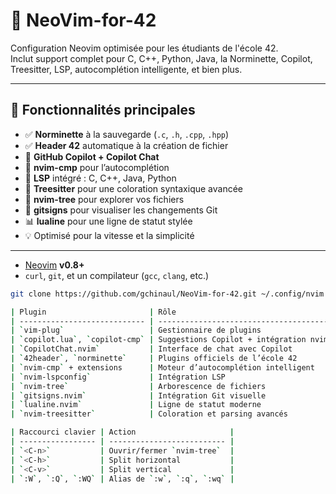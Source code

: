 # 🧠 NeoVim-for-42

Configuration Neovim optimisée pour les étudiants de l'école 42.  
Inclut support complet pour C, C++, Python, Java, la Norminette, Copilot, Treesitter, LSP, autocomplétion intelligente, et bien plus.

---

## 🚀 Fonctionnalités principales

- ✅ **Norminette** à la sauvegarde (`.c`, `.h`, `.cpp`, `.hpp`)
- ✅ **Header 42** automatique à la création de fichier
- 💬 **GitHub Copilot + Copilot Chat**
- 🧠 **nvim-cmp** pour l’autocomplétion
- 🧩 **LSP** intégré : C, C++, Java, Python
- 🌈 **Treesitter** pour une coloration syntaxique avancée
- 📁 **nvim-tree** pour explorer vos fichiers
- 📌 **gitsigns** pour visualiser les changements Git
- 📊 **lualine** pour une ligne de statut stylée
- 💡 Optimisé pour la vitesse et la simplicité

---

- [Neovim](https://neovim.io/) **v0.8+**
- `curl`, `git`, et un compilateur (`gcc`, `clang`, etc.)

```bash
git clone https://github.com/gchinaul/NeoVim-for-42.git ~/.config/nvim

| Plugin                       | Rôle                                       |
| ---------------------------- | ------------------------------------------ |
| `vim-plug`                   | Gestionnaire de plugins                    |
| `copilot.lua`, `copilot-cmp` | Suggestions Copilot + intégration nvim-cmp |
| `CopilotChat.nvim`           | Interface de chat avec Copilot             |
| `42header`, `norminette`     | Plugins officiels de l’école 42            |
| `nvim-cmp` + extensions      | Moteur d’autocomplétion intelligent        |
| `nvim-lspconfig`             | Intégration LSP                            |
| `nvim-tree`                  | Arborescence de fichiers                   |
| `gitsigns.nvim`              | Intégration Git visuelle                   |
| `lualine.nvim`               | Ligne de statut moderne                    |
| `nvim-treesitter`            | Coloration et parsing avancés              |

| Raccourci clavier | Action                     |
| ----------------- | -------------------------- |
| `<C-n>`           | Ouvrir/fermer `nvim-tree`  |
| `<C-h>`           | Split horizontal           |
| `<C-v>`           | Split vertical             |
| `:W`, `:Q`, `:WQ` | Alias de `:w`, `:q`, `:wq` |
